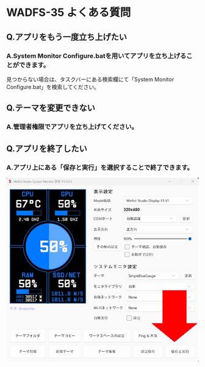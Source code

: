 # WADFS-35 よくある質問

## Q.アプリをもう一度立ち上げたい

### A.System Monitor Configure.batを用いてアプリを立ち上げることができます。

見つからない場合は、タスクバーにある検索欄にて「System Monitor Configure.bat」を検索してください。




## Q.テーマを変更できない

### A.管理者権限でアプリを立ち上げてください。




## Q.アプリを終了したい

### A.アプリ上にある「保存と実行」を選択することで終了できます。
![](img/appDrop.png)
